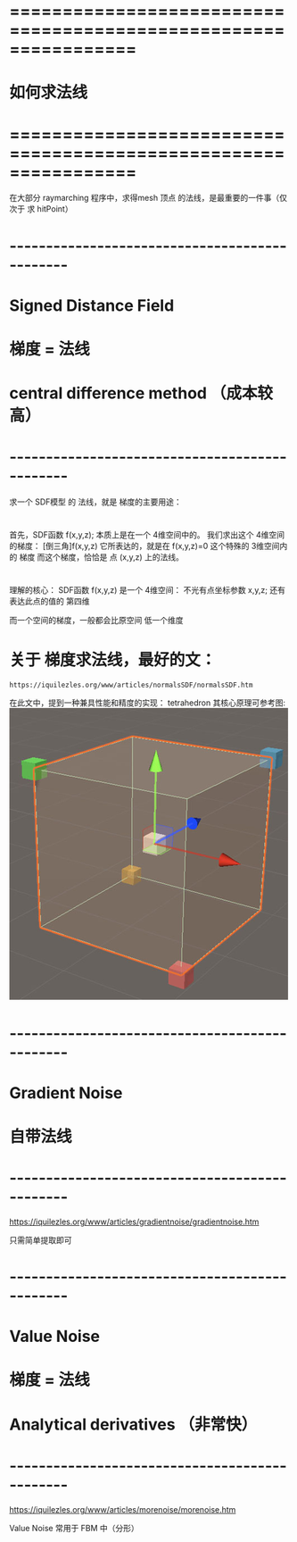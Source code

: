 # ================================================================ #
#                      如何求法线
# ================================================================ #
在大部分 raymarching 程序中，求得mesh 顶点 的法线，是最重要的一件事（仅次于 求 hitPoint） 





# ---------------------------------------------- #
#       Signed Distance Field
#             梯度 = 法线
#       central difference method （成本较高）
# ---------------------------------------------- #
求一个 SDF模型 的 法线，就是 梯度的主要用途：
#
首先，SDF函数 f(x,y,z); 本质上是在一个 4维空间中的。
我们求出这个 4维空间的梯度：
    [倒三角]f(x,y,z)
    它所表达的，就是在 f(x,y,z)=0 这个特殊的 3维空间内的 梯度
    而这个梯度，恰恰是 点 (x,y,z) 上的法线。

#
理解的核心：
SDF函数 f(x,y,z) 是一个 4维空间：
不光有点坐标参数 x,y,z; 还有表达此点的值的 第四维

而一个空间的梯度，一般都会比原空间 低一个维度


# 关于 梯度求法线，最好的文：
    https://iquilezles.org/www/articles/normalsSDF/normalsSDF.htm
在此文中，提到一种兼具性能和精度的实现：
    tetrahedron
其核心原理可参考图:
![tetrahedron](__PIC__/gradient_tetrahedron.jpg)



# ---------------------------------------------- #
#           Gradient Noise
#               自带法线
# ---------------------------------------------- #
https://iquilezles.org/www/articles/gradientnoise/gradientnoise.htm

只需简单提取即可



# ---------------------------------------------- #
#           Value Noise
#            梯度 = 法线
#       Analytical derivatives （非常快）
# ---------------------------------------------- #
https://iquilezles.org/www/articles/morenoise/morenoise.htm

Value Noise 常用于 FBM 中（分形）





